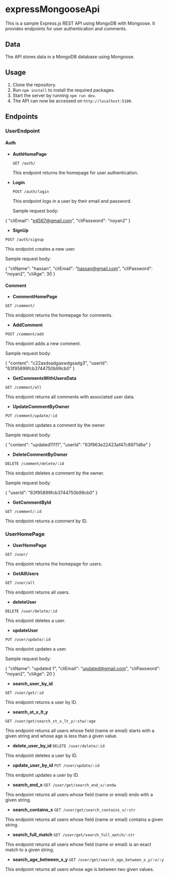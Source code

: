 # expressMongooseApi

This is a sample Express.js REST API using MongoDB with Mongoose. It provides endpoints for user authentication and comments.

## Data

The API stores data in a MongoDB database using Mongoose.

## Usage

1. Clone the repository.
2. Run `npm install` to install the required packages.
3. Start the server by running `npm run dev`.
4. The API can now be accessed on `http://localhost:5100`.

## Endpoints

### UserEndpoint

#### Auth

- **AuthHomePage**

  `GET /auth/`

  This endpoint returns the homepage for user authentication.

- **Login**

  `POST /auth/login`

  This endpoint logs in a user by their email and password.

  Sample request body:

{
"cliEmail": "e4567@gmail.com",
"cliPassword": "noyan2"
}



- **SignUp**

`POST /auth/signup`

This endpoint creates a new user.

Sample request body:


{
"cliName": "hassan",
"cliEmail": "hassan@gmail.com",
"cliPassword": "noyan2",
"cliAge": 30
}




#### Comment

- **CommentHomePage**

`GET /comment/`

This endpoint returns the homepage for comments.

- **AddComment**

`POST /comment/add`

This endpoint adds a new comment.

Sample request body:



{
"content": "c22asdsadgaswdgsadg3",
"userId": "63f95899fcb3744750b99cb0"
}


- **GetCommentsWithUsersData**

`GET /comment/all`

This endpoint returns all comments with associated user data.

- **UpdateCommentByOwner**

`PUT /comment/update/:id`

This endpoint updates a comment by the owner.

Sample request body:




{
"content": "updated11111",
"userId": "63f963e22423af47c8971d6e"
}


- **DeleteCommentByOwner**

`DELETE /comment/delete/:id`

This endpoint deletes a comment by the owner.

Sample request body:




{
"userId": "63f95899fcb3744750b99cb0"
}






- **GetCommentById**

`GET /comment/:id`

This endpoint returns a comment by ID.

### UserHomePage

- **UserHomePage**

`GET /user/`

This endpoint returns the homepage for users.

- **GetAllUsers**

`GET /user/all`

This endpoint returns all users.

- **deleteUser**

`DELETE /user/delete/:id`

This endpoint deletes a user.

- **updateUser**

`PUT /user/update/:id`

This endpoint updates a user.

Sample request body:




{
"cliName": "updated 1",
"cliEmail": "updated@gmail.com",
"cliPassword": "noyan2",
"cliAge": 20
}


- **search_user_by_id**

`GET /user/get/:id`

This endpoint returns a user by ID.

- **search_st_x_lt_y**

`GET /user/get/search_st_x_lt_y/:stw/:age`

This endpoint returns all users whose field (name or email) starts with a given string and whose age is less than a given value.

- **delete_user_by_id**
`DELETE /user/delete/:id`

This endpoint deletes a user by ID.

- **update_user_by_id**
`PUT /user/update/:id`

This endpoint updates a user by ID.

- **search_end_x**
`GET /user/get/search_end_x/:endw`

This endpoint returns all users whose field (name or email) ends with a given string.

- **search_contains_x**
`GET /user/get/search_contains_x/:str`

This endpoint returns all users whose field (name or email) contains a given string.

- **search_full_match**
`GET /user/get/search_full_match/:str`

This endpoint returns all users whose field (name or email) is an exact match to a given string.

- **search_age_between_x_y**
`GET /user/get/search_age_between_x_y/:x/:y`

This endpoint returns all users whose age is between two given values.
